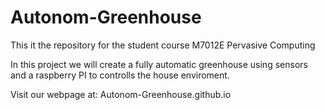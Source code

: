 # Autonom-Greenhouse

This it the repository for the student course M7012E Pervasive Computing

In this project we will create a fully automatic greenhouse using sensors and a raspberry PI to controlls the house enviroment.

Visit our webpage at: Autonom-Greenhouse.github.io
